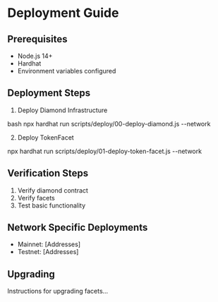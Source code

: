 # Deployment Guide

## Prerequisites
- Node.js 14+
- Hardhat
- Environment variables configured

## Deployment Steps

1. Deploy Diamond Infrastructure

bash
npx hardhat run scripts/deploy/00-deploy-diamond.js --network <network>

2. Deploy TokenFacet

npx hardhat run scripts/deploy/01-deploy-token-facet.js --network <network>

## Verification Steps
1. Verify diamond contract
2. Verify facets
3. Test basic functionality

## Network Specific Deployments
- Mainnet: [Addresses]
- Testnet: [Addresses]

## Upgrading
Instructions for upgrading facets...